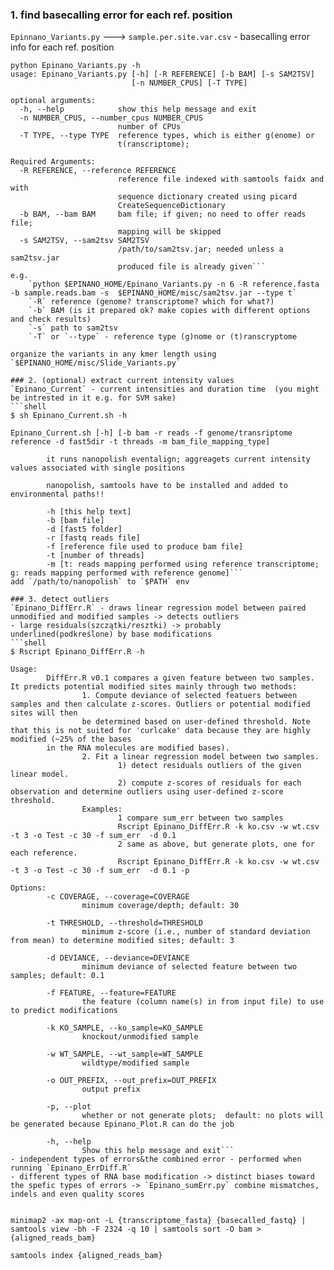 ### 1. find basecalling error for each ref. position
`Epinnano_Variants.py`  ---> `sample.per.site.var.csv` - basecalling error info for each ref. position
```shell
python Epinano_Variants.py -h
usage: Epinano_Variants.py [-h] [-R REFERENCE] [-b BAM] [-s SAM2TSV]
                           [-n NUMBER_CPUS] [-T TYPE]

optional arguments:
  -h, --help            show this help message and exit
  -n NUMBER_CPUS, --number_cpus NUMBER_CPUS
                        number of CPUs
  -T TYPE, --type TYPE  reference types, which is either g(enome) or
                        t(ranscriptome);

Required Arguments:
  -R REFERENCE, --reference REFERENCE
                        reference file indexed with samtools faidx and with
                        sequence dictionary created using picard
                        CreateSequenceDictionary
  -b BAM, --bam BAM     bam file; if given; no need to offer reads file;
                        mapping will be skipped
  -s SAM2TSV, --sam2tsv SAM2TSV
                        /path/to/sam2tsv.jar; needed unless a sam2tsv.jar
                        produced file is already given```
e.g.
	`python $EPINANO_HOME/Epinano_Variants.py -n 6 -R reference.fasta -b sample.reads.bam -s  $EPINANO_HOME/misc/sam2tsv.jar --type t`
	`-R` reference (genome? transcriptome? which for what?)
	`-b` BAM (is it prepared ok? make copies with different options and check results)
	`-s` path to sam2tsv
	`-T` or `--type` - reference type (g)nome or (t)ranscryptome
	
organize the variants in any kmer length using `$EPINANO_HOME/misc/Slide_Variants.py`

### 2. (optional) extract current intensity values
`Epinano_Current` - current intensities and duration time  (you might be intrested in it e.g. for SVM sake)
```shell
$ sh Epinano_Current.sh -h

Epinano_Current.sh [-h] [-b bam -r reads -f genome/transriptome reference -d fast5dir -t threads -m bam_file_mapping_type]

        it runs nanopolish eventalign; aggreagets current intensity values associated with single positions

        nanopolish, samtools have to be installed and added to environmental paths!!

        -h [this help text]
        -b [bam file]
        -d [fast5 folder]
        -r [fastq reads file]
        -f [reference file used to produce bam file]
        -t [number of threads]
        -m [t: reads mapping performed using reference transcriptome; g: reads mapping performed with reference genome]```
add `/path/to/nanopolish` to `$PATH` env

### 3. detect outliers
`Epinano_DiffErr.R` - draws linear regression model between paired unmodified and modified samples -> detects outliers
- large residuals(szczątki/resztki) -> probably underlined(podkreślone) by base modifications
```shell
$ Rscript Epinano_DiffErr.R -h

Usage:
        DiffErr.R v0.1 compares a given feature between two samples. It predicts potential modified sites mainly through two methods:
                1. Compute deviance of selected featuers between samples and then calculate z-scores. Outliers or potential modified sites will then
                be determined based on user-defined threshold. Note that this is not suited for 'curlcake' data because they are highly modified (~25% of the bases 
		in the RNA molecules are modified bases).
                2. Fit a linear regression model between two samples.
                        1) detect residuals outliers of the given linear model.
                        2) compute z-scores of residuals for each observation and determine outliers using user-defined z-score threshold.
                Examples:
                        1 compare sum_err between two samples
                        Rscript Epinano_DiffErr.R -k ko.csv -w wt.csv -t 3 -o Test -c 30 -f sum_err  -d 0.1
                        2 same as above, but generate plots, one for each reference.
                        Rscript Epinano_DiffErr.R -k ko.csv -w wt.csv -t 3 -o Test -c 30 -f sum_err  -d 0.1 -p

Options:
        -c COVERAGE, --coverage=COVERAGE
                minimum coverage/depth; default: 30

        -t THRESHOLD, --threshold=THRESHOLD
                minimum z-score (i.e., number of standard deviation from mean) to determine modified sites; default: 3

        -d DEVIANCE, --deviance=DEVIANCE
                minimum deviance of selected feature between two samples; default: 0.1

        -f FEATURE, --feature=FEATURE
                the feature (column name(s) in from input file) to use to predict modifications

        -k KO_SAMPLE, --ko_sample=KO_SAMPLE
                knockout/unmodified sample

        -w WT_SAMPLE, --wt_sample=WT_SAMPLE
                wildtype/modified sample

        -o OUT_PREFIX, --out_prefix=OUT_PREFIX
                output prefix

        -p, --plot
                whether or not generate plots;  default: no plots will be generated because Epinano_Plot.R can do the job

        -h, --help
                Show this help message and exit```
- independent types of errors&the combined error - performed when running `Epinano_ErrDiff.R`
- different types of RNA base modification -> distinct biases toward the spefic types of errors -> `Epinano_sumErr.py` combine mismatches, indels and even quality scores


minimap2 -ax map-ont -L {transcriptome_fasta} {basecalled_fastq} | samtools view -bh -F 2324 -q 10 | samtools sort -O bam > {aligned_reads_bam}

samtools index {aligned_reads_bam}
